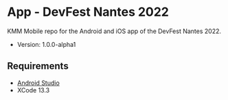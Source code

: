 # App - DevFest Nantes 2022

KMM Mobile repo for the Android and iOS app of the DevFest Nantes 2022.

* Version: 1.0.0-alpha1

## Requirements

* [Android Studio](https://developer.android.com/studio/index.html)
* XCode 13.3

